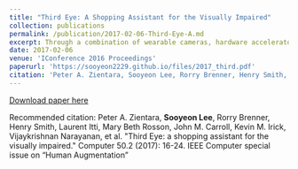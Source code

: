 ```yaml
---
title: "Third Eye: A Shopping Assistant for the Visually Impaired"
collection: publications
permalink: /publication/2017-02-06-Third-Eye-A.md
excerpt: Through a combination of wearable cameras, hardware accelerators, and algorithms, a vision-based automatic shopping assistant allows users with limited or no sight to select products from grocery shelves. 
date: 2017-02-06
venue: 'IConference 2016 Proceedings'
paperurl: 'https://sooyeon2229.github.io/files/2017_third.pdf'
citation: 'Peter A. Zientara, Sooyeon Lee, Rorry Brenner, Henry Smith, Laurent Itti, Mary Beth Rosson, John M. Carroll, Kevin M. Irick, Vijaykrishnan Narayanan . "Third Eye: a shopping assistant for the visually impaired." Computer 50.2 (2017): 16-24. IEEE Computer special issue on “Human Augmentation”'
---
```


[Download paper here](https://sooyeon2229.github.io/files/2017_third.pdf)

Recommended citation: Peter A. Zientara, **Sooyeon Lee**, Rorry Brenner, Henry Smith, Laurent Itti, Mary Beth Rosson, John M. Carroll, Kevin M. Irick, Vijaykrishnan Narayanan, et al. "Third Eye: a shopping assistant for the visually impaired." Computer 50.2 (2017): 16-24. IEEE Computer special issue on “Human Augmentation”
